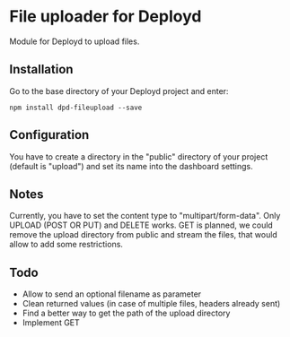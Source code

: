 File uploader for Deployd
=========================

Module for Deployd to upload files.


Installation
------------

Go to the base directory of your Deployd project and enter:

    npm install dpd-fileupload --save


Configuration
-------------
You have to create a directory in the "public" directory of your project (default is "upload") and set its name into the dashboard settings.

Notes
-----
Currently, you have to set the content type to "multipart/form-data".
Only UPLOAD (POST OR PUT) and DELETE works.
GET is planned, we could remove the upload directory from public and stream the files, that would allow to add some restrictions.

Todo
----
- Allow to send an optional filename as parameter
- Clean returned values (in case of multiple files, headers already sent)
- Find a better way to get the path of the upload directory
- Implement GET